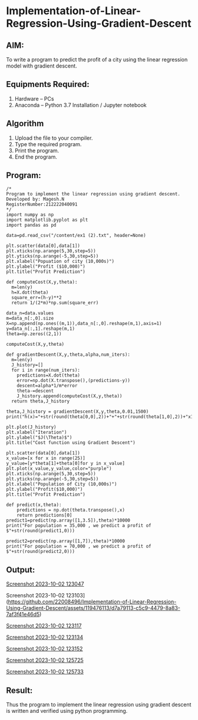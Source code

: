 # Implementation-of-Linear-Regression-Using-Gradient-Descent

## AIM:
To write a program to predict the profit of a city using the linear regression model with gradient descent.

## Equipments Required:
1. Hardware – PCs
2. Anaconda – Python 3.7 Installation / Jupyter notebook

## Algorithm
1. Upload the file to your compiler.
2. Type the required program.
3. Print the program.
4. End the program.

## Program:
```
/*
Program to implement the linear regression using gradient descent.
Developed by: Magesh.N
RegisterNumber:212222040091  
*/
import numpy as np
import matplotlib.pyplot as plt
import pandas as pd

data=pd.read_csv("/content/ex1 (2).txt", header=None)

plt.scatter(data[0],data[1])
plt.xticks(np.arange(5,30,step=5))
plt.yticks(np.arange(-5,30,step=5))
plt.xlabel("Popuation of city (10,000s)")
plt.ylabel("Profit ($10,000)")
plt.title("Profit Prediction")

def computeCost(X,y,theta):
  m=len(y)
  h=X.dot(theta)
  square_err=(h-y)**2
  return 1/(2*m)*np.sum(square_err)

data_n=data.values
m=data_n[:,0].size
X=np.append(np.ones((m,1)),data_n[:,0].reshape(m,1),axis=1)
y=data_n[:,1].reshape(m,1)
theta=np.zeros((2,1))

computeCost(X,y,theta)

def gradientDescent(X,y,theta,alpha,num_iters):
  m=len(y)
  J_history=[]
  for i in range(num_iters):
    predictions=X.dot(theta)
    error=np.dot(X.transpose(),(predictions-y))
    descent=alpha*1/m*error
    theta-=descent
    J_history.append(computeCost(X,y,theta))
  return theta,J_history

theta,J_history = gradientDescent(X,y,theta,0.01,1500)
print("h(x)="+str(round(theta[0,0],2))+"+"+str(round(theta[1,0],2))+"x1")

plt.plot(J_history)
plt.xlabel("Iteration")
plt.ylabel("$J(\Theta)$")
plt.title("Cost function using Gradient Descent")

plt.scatter(data[0],data[1])
x_value=[x for x in range(25)]
y_value=[y*theta[1]+theta[0]for y in x_value]
plt.plot(x_value,y_value,color="purple")
plt.xticks(np.arange(5,30,step=5))
plt.yticks(np.arange(-5,30,step=5))
plt.xlabel("Population of City (10,000s)")
plt.ylabel("Profit($10,000)")
plt.title("Profit Prediction")

def predict(x,theta):
    predictions = np.dot(theta.transpose(),x)
    return predictions[0]
predict1=predict(np.array([1,3.5]),theta)*10000
print("For population = 35,000 , we predict a profit of $"+str(round(predict1,0)))

predict2=predict(np.array([1,7]),theta)*10000
print("For population = 70,000 , we predict a profit of $"+str(round(predict2,0)))

```

## Output:
[Screenshot 2023-10-02 123047](https://github.com/22008496/Implementation-of-Linear-Regression-Using-Gradient-Descent/assets/119476113/8e9fc8ab-304e-4af3-91de-11b3b208170e)

Screenshot 2023-10-02 123103](https://github.com/22008496/Implementation-of-Linear-Regression-Using-Gradient-Descent/assets/119476113/d7a79113-c5c9-4479-8a83-7af3f41e46d5)

[Screenshot 2023-10-02 123117](https://github.com/22008496/Implementation-of-Linear-Regression-Using-Gradient-Descent/assets/119476113/bc3db1cd-19be-4fae-88ce-e8d388ea5404)

[Screenshot 2023-10-02 123134](https://github.com/22008496/Implementation-of-Linear-Regression-Using-Gradient-Descent/assets/119476113/a22c9c50-46e9-4868-b58d-81c0bb4b504d)

[Screenshot 2023-10-02 123152](https://github.com/22008496/Implementation-of-Linear-Regression-Using-Gradient-Descent/assets/119476113/e58ac048-67ca-4fb1-bc2b-e2a547385342)

[Screenshot 2023-10-02 125725](https://github.com/22008496/Implementation-of-Linear-Regression-Using-Gradient-Descent/assets/119476113/18af4721-4588-45db-9caa-2152aa70d2e9)

[Screenshot 2023-10-02 125733](https://github.com/22008496/Implementation-of-Linear-Regression-Using-Gradient-Descent/assets/119476113/8aeb3e50-002f-4db6-945a-4f4996e78e17)


## Result:
Thus the program to implement the linear regression using gradient descent is written and verified using python programming.
